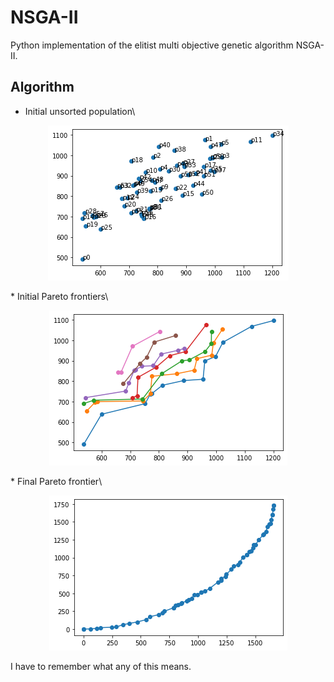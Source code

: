 # NSGA-II
Python implementation of the elitist multi objective genetic algorithm NSGA-II.

## Algorithm
* Initial unsorted population\
<p align="center">
<img src="/media/unsorted_population.png"/>
</p>
* Initial Pareto frontiers\
<p align="center">
<img src="/media/initial_pareto_frontiers.png"/>
</p>
* Final Pareto frontier\
<p align="center">
<img src="/media/final_pareto_frontier.png"/>
</p>

I have to remember what any of this means.
